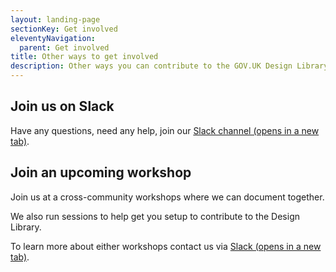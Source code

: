 ```yaml
---
layout: landing-page
sectionKey: Get involved
eleventyNavigation:
  parent: Get involved
title: Other ways to get involved
description: Other ways you can contribute to the GOV.UK Design Library
---
```

## Join us on Slack
Have any questions, need any help, join our <a href="https://join.slack.com/share/enQtNzc0ODgwMDM4ODcyMC04YjhkN2U2OTdkMmVlMjdkNTI5ZmYxOGE4Y2QwNGI4ZmFjZWU4ZGQzNTEzNzk4MGQ2YjY2YzU5NDcxMDc3YmM5" target="_blank">Slack channel (opens in a new tab)</a>.

## Join an upcoming workshop
Join us at a cross-community workshops where we can document together.

We also run sessions to help get you setup to contribute to the Design Library.

To learn more about either workshops contact us via <a href="https://join.slack.com/share/enQtNzc0ODgwMDM4ODcyMC04YjhkN2U2OTdkMmVlMjdkNTI5ZmYxOGE4Y2QwNGI4ZmFjZWU4ZGQzNTEzNzk4MGQ2YjY2YzU5NDcxMDc3YmM5" target="_blank">Slack (opens in a new tab)</a>.